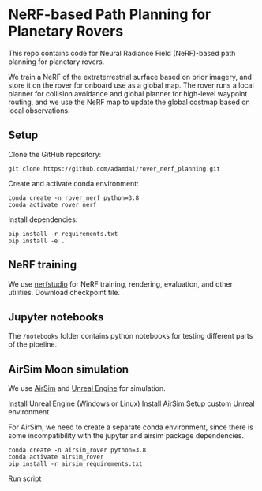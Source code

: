 # NeRF-based Path Planning for Planetary Rovers

This repo contains code for Neural Radiance Field (NeRF)-based path planning for planetary rovers. 

We train a NeRF of the extraterrestrial surface based on prior imagery, and store it on the rover for onboard use as a global map.
The rover runs a local planner for collision avoidance and global planner for high-level waypoint routing, and we use the 
NeRF map to update the global costmap based on local observations.





## Setup

Clone the GitHub repository:

    git clone https://github.com/adamdai/rover_nerf_planning.git

Create and activate conda environment:

    conda create -n rover_nerf python=3.8   
    conda activate rover_nerf
    
Install dependencies:

    pip install -r requirements.txt
    pip install -e .

## NeRF training

We use [nerfstudio]((https://docs.nerf.studio/en/latest/)) for NeRF training, rendering, evaluation, and other utilities.
Download checkpoint file.

## Jupyter notebooks

The `/notebooks` folder contains python notebooks for testing different parts of the pipeline.

## AirSim Moon simulation

We use [AirSim](https://microsoft.github.io/AirSim/) and [Unreal Engine](https://www.unrealengine.com/en-US) for simulation. 

Install Unreal Engine (Windows or Linux)
Install AirSim
Setup custom Unreal environment

For AirSim, we need to create a separate conda environment, since there is some incompatibility with the jupyter and airsim package dependencies.

    conda create -n airsim_rover python=3.8
    conda activate airsim_rover
    pip install -r airsim_requirements.txt

Run script

